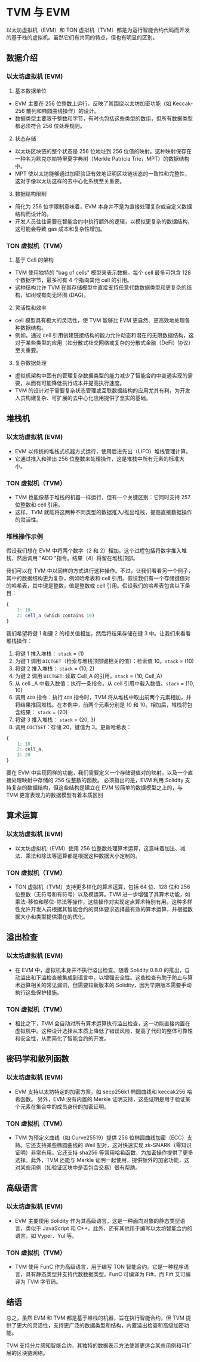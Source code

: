 # TVM 与 EVM

以太坊虚拟机（EVM）和 TON 虚拟机（TVM）都是为运行智能合约代码而开发的基于栈的虚拟机。虽然它们有共同的特点，但也有明显的区别。

## 数据介绍

### 以太坊虚拟机 (EVM)

1. 基本数据单位

- EVM 主要在 256 位整数上运行，反映了其围绕以太坊加密功能（如 Keccak-256 散列和椭圆曲线操作）的设计。
- 数据类型主要限于整数和字节，有时也包括这些类型的数组，但所有数据类型都必须符合 256 位处理规则。

2. 状态存储

- 以太坊区块链的整个状态是 256 位地址到 256 位值的映射。这种映射保存在一种名为默克尔帕特里夏字典树（Merkle Patricia Trie，MPT）的数据结构中。
- MPT 使以太坊能够通过加密验证有效地证明区块链状态的一致性和完整性，这对于像以太坊这样的去中心化系统至关重要。

3. 数据结构限制

- 简化为 256 位字限制意味着，EVM 本身并不是为直接处理复杂或自定义数据结构而设计的。
- 开发人员往往需要在智能合约中执行额外的逻辑，以模拟更复杂的数据结构，这可能会导致 gas 成本和复杂性增加。

### TON 虚拟机（TVM）

1. 基于 Cell 的架构

- TVM 使用独特的 "bag of cells" 模型来表示数据。每个 cell 最多可包含 128 个数据字节，最多可有 4 个指向其他 cell 的引用。
- 这种结构允许 TVM 在其存储模型中直接支持任意代数数据类型和更复杂的结构，如树或有向无环图 (DAG)。

2. 灵活性和效率

- cell 模型具有极大的灵活性，使 TVM 能够比 EVM 更自然、更高效地处理各种数据结构。
- 例如，通过 cell 引用创建链接结构的能力允许动态和潜在的无限数据结构，这对于某些类型的应用（如分散式社交网络或复杂的分散式金融（DeFi）协议）至关重要。

3. 复杂数据处理

- 虚拟机架构中固有的管理复杂数据类型的能力减少了智能合约中变通实现的需要，从而有可能降低执行成本并提高执行速度。
- TVM 的设计对于需要复杂状态管理或互联数据结构的应用尤其有利，为开发人员构建复杂、可扩展的去中心化应用提供了坚实的基础。

## 堆栈机

### 以太坊虚拟机 (EVM)

- EVM 以传统的堆栈式机器方式运行，使用后进先出（LIFO）堆栈管理计算。
- 它通过推入和弹出 256 位整数来处理操作，这是堆栈中所有元素的标准大小。

### TON 虚拟机（TVM）

- TVM 也能像基于堆栈的机器一样运行，但有一个关键区别：它同时支持 257 位整数和 cell 引用。
- 这样，TVM 就能将这两种不同类型的数据推入/推出堆栈，提高直接数据操作的灵活性。

### 堆栈操作示例

假设我们想在 EVM 中将两个数字（2 和 2）相加。这个过程包括将数字推入堆栈，然后调用 "ADD "指令。结果（4）将留在堆栈顶部。

我们可以在 TVM 中以同样的方式进行这种操作。不过，让我们看看另一个例子，其中的数据结构更为复杂，例如哈希表和 cell 引用。假设我们有一个存储键值对的哈希表，其中键是整数，值是整数或 cell 引用。假设我们的哈希表包含以下条目：

```js
{
    1: 10
    2: cell_a (which contains 10)
}
```

我们希望将键 1 和键 2 的相关值相加，然后将结果存储在键 3 中。让我们来看看堆栈操作：

1. 将键 1 推入堆栈： `stack` = (1)
2. 为键 1 调用 `DICTGET`（检索与堆栈顶部键相关的值）：检索值 10。`stack` = (10)
3. 将键 2 推入堆栈： `stack` = (10, 2)
4. 为键 2 调用 `DICTGET`: 读取 Cell_A 的引用。`stack` = (10, Cell_A)
5. 从 cell _A 中载入数值：执行一条指令，从 cell 引用中载入数值。`stack` = (10, 10)
6. 调用 `ADD` 指令：执行 `ADD` 指令时，TVM 将从堆栈中取出前两个元素相加，并将结果推回堆栈。在本例中，前两个元素分别是 10 和 10。相加后，堆栈将包含结果： `stack` = (20)
7. 将键 3 推入堆栈： `stack` = (20, 3)
8. 调用 `DICTSET`：存储 20，键值为 3。更新哈希表：

```js
{
    1: 10,
    2: cell_a,
    3: 20
}
```

要在 EVM 中实现同样的功能，我们需要定义一个存储键值对的映射，以及一个直接处理映射中存储的 256 位整数的函数。
必须指出的是，EVM 利用 Solidity 支持复杂的数据结构，但这些结构是建立在 EVM 较简单的数据模型之上的，与 TVM 更富表现力的数据模型有着本质区别

## 算术运算

### 以太坊虚拟机 (EVM)

- 以太坊虚拟机（EVM）使用 256 位整数处理算术运算，这意味着加法、减法、乘法和除法等运算都是根据这种数据大小定制的。

### TON 虚拟机（TVM）

- TON 虚拟机（TVM）支持更多样化的算术运算，包括 64 位、128 位和 256 位整数（无符号和有符号）以及模运算。TVM 进一步增强了其算术功能，如乘法-移位和移位-除法等操作，这些操作对实现定点算术特别有用。这种多样性允许开发人员根据其智能合约的具体要求选择最有效的算术运算，并根据数据大小和类型提供潜在的优化。

## 溢出检查

### 以太坊虚拟机 (EVM)

- 在 EVM 中，虚拟机本身并不执行溢出检查。随着 Solidity 0.8.0 的推出，自动溢出和下溢检查被集成到语言中，以增强安全性。这些检查有助于防止与算术运算相关的常见漏洞，但需要较新版本的 Solidity，因为早期版本需要手动执行这些保护措施。

### TON 虚拟机（TVM）

- 相比之下，TVM 会自动对所有算术运算执行溢出检查，这一功能直接内置在虚拟机中。这种设计选择从本质上降低了错误风险，提高了代码的整体可靠性和安全性，从而简化了智能合约的开发。

## 密码学和散列函数

### 以太坊虚拟机 (EVM)

- EVM 支持以太坊特定的加密方案，如 secp256k1 椭圆曲线和 keccak256 哈希函数。 另外，EVM 没有内置的 Merkle 证明支持，这些证明是用于验证某个元素在集合中的成员身份的加密证明。

### TON 虚拟机（TVM）

- TVM 为预定义曲线（如 Curve25519）提供 256 位椭圆曲线加密（ECC）支持。它还支持某些椭圆曲线的 Weil 配对，这对快速实现 zk-SNARK（零知识证明）非常有用。它还支持 sha256 等常用哈希函数，为加密操作提供了更多选择。此外，TVM 还能与 Merkle 证明一起使用，提供额外的加密功能，这对某些用例（如验证区块中是否包含交易）很有帮助。

## 高级语言

### 以太坊虚拟机 (EVM)

- EVM 主要使用 Solidity 作为其高级语言，这是一种面向对象的静态类型语言，类似于 JavaScript 和 C++。此外，还有其他用于编写以太坊智能合约的语言，如 Vyper、Yul 等。

### TON 虚拟机（TVM）

- TVM 使用 FunC 作为高级语言，用于编写 TON 智能合约。它是一种程序语言，具有静态类型并支持代数数据类型。FunC 可编译为 Fift，而 Fift 又可编译为 TVM 字节码。

## 结语

总之，虽然 EVM 和 TVM 都是基于堆栈的机器，旨在执行智能合约，但 TVM 提供了更大的灵活性，支持更广泛的数据类型和结构，内置溢出检查和高级加密功能。

TVM 支持分片感知智能合约，其独特的数据表示方法使其更适合某些用例和可扩展的区块链网络。

